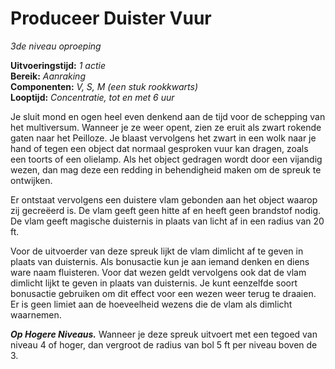 # Produceer Duister Vuur

_3de niveau_
_oproeping_

**Uitvoeringstijd:**
_1 actie_  
**Bereik:**
_Aanraking_  
**Componenten:**
_V, S, M (een stuk rookkwarts)_  
**Looptijd:**
_Concentratie, tot en met 6 uur_

Je sluit mond en ogen heel even denkend aan de tijd voor de schepping van het multiversum.
Wanneer je ze weer opent, zien ze eruit als zwart rokende gaten naar het Peilloze.
Je blaast vervolgens het zwart in een wolk naar je hand of tegen een object dat normaal gesproken vuur kan dragen, zoals een toorts of een olielamp.
Als het object gedragen wordt door een vijandig wezen, dan mag deze een redding in behendigheid maken om de spreuk te ontwijken.

Er ontstaat vervolgens een duistere vlam gebonden aan het object waarop zij gecreëerd is.
De vlam geeft geen hitte af en heeft geen brandstof nodig.
De vlam geeft magische duisternis in plaats van licht af in een radius van 20 ft.

Voor de uitvoerder van deze spreuk lijkt de vlam dimlicht af te geven in plaats van duisternis.
Als bonusactie kun je aan iemand denken en diens ware naam fluisteren.
Voor dat wezen geldt vervolgens ook dat de vlam dimlicht lijkt te geven in plaats van duisternis.
Je kunt eenzelfde soort bonusactie gebruiken om dit effect voor een wezen weer terug te draaien.
Er is geen limiet aan de hoeveelheid wezens die de vlam als dimlicht waarnemen.

**_Op Hogere Niveaus._**
Wanneer je deze spreuk uitvoert met een tegoed van niveau 4 of hoger, dan vergroot de radius van bol 5 ft per niveau boven de 3.
